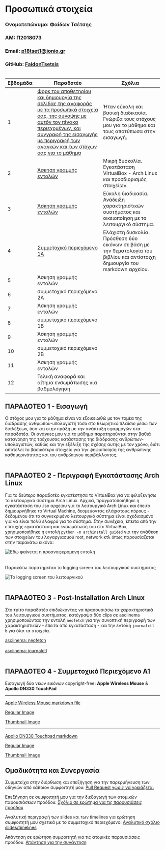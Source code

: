 # Προσωπικά στοιχεία

### Ονοματεπώνυμο: Φαίδων Τσέτσης

### ΑΜ: Π2018073 

### Email: p18tset1@ionio.gr

### GitHub: [FaidonTsetsis](https://github.com/FaidonTsetsis) <br><br>



| Εβδομάδα | Παραδοτέο | Σχόλια |
| --- | --- | --- |
| 1 | [Φορκ του αποθετηρίου και δημιουργία της σελίδας της αναφοράς με τα προσωπικά στοιχεία σας, της σύνοψης με αυτόν τον πίνακα περιεχομένων, και συγγραφή της εισαγωγής με περιγραφή των αναγκών και των στόχων σας για το μάθημα](#παραδοτεο-1---εισαγωγή) | Ήταν εύκολη και βασική διαδικασία. Γνώριζα τους στόχους μου για το μάθημα και τους αποτύπωσα στην εισαγωγή.| Ήταν εύκολη και βασική διαδικασία. Γνώριζα τους στόχους μου για το μάθημα και τους αποτύπωσα στην εισαγωγή. |
| 2 | [Άσκηση γραμμής εντολών](#παραδοτεο-2---περιγραφή-εγκατάστασης-arch-linux) | Μικρή δυσκολία. Εγκατάσταση VirtualBox - Arch Linux και προσδιορισμός στοιχείων. |
| 3 | [Άσκηση γραμμής εντολών](#παραδοτεο-3---post-installation-arch-linux) | Εύκολη διαδικασία. Ανάδειξη χαρακτηριστικών συστήματος και οικειοποίηση με το λειτουργικό σύστημα.|
| 4 | [Συμμετοχικό περιεχόμενο 1A](#παραδοτεο-4---συμμετοχικό-περιεχόμενο-α1) | Ελάχιστη δυσκολία. Πρόσθεση δύο εικόνων σε βάση με την θεματολογία του βιβλίου και αντίστοιχη δημιουργία του markdown αρχείου. |
| 5 | Άσκηση γραμμής εντολών |
| 6 | συμμετοχικό περιεχόμενο 2A |
| 7 | Άσκηση γραμμής εντολών |
| 8 | συμμετοχικό περιεχόμενο 1B |
| 9 | Άσκηση γραμμής εντολών |
| 10 | συμμετοχικό περιεχόμενο 2B |
| 11 | Άσκηση γραμμής εντολών |
| 12 | Τελική αναφορά και αίτημα ενσωμάτωσης για βαθμολόγηση |

## ΠΑΡΑΔΟΤΕΟ 1 - Εισαγωγή

Ο στόχος μου για το μάθημα είναι να εξοικειωθώ με τον τομέα της διάδρασης ανθρώπου-υπολογιστή τόσο στο θεωρητικό πλαίσιο μέσω των διαλέξεων, όσο και στην πράξη με την ανάπτυξη εφαρμογών στα παραδοτέα. Οι ανάγκες μου για το μάθημα παρατηρούνται στην βαθιά κατανόηση της τρέχουσας κατάστασης της διάδρασης ανθρώπων-υπολογιστών, καθώς και την εξέλιξη της σχέσης αυτής με τον χρόνο, διότι αποτελεί το βασικότερο στοιχείο για την ψηφιοποίηση της ανθρώπινης καθημερινότητας και του ανθρώπινου περιβάλλοντος. <br><br>

## ΠΑΡΑΔΟΤΕΟ 2 - Περιγραφή Εγκατάστασης Arch Linux

Για το δεύτερο παραδοτέο εγκατέστησα το VirtualBox για να φιλοξενήσω το λειτουργικό σύστημα Arch Linux. Αρχικά, πραγματοποιήθηκε η εγκατάσταση του .iso αρχείου για το λειτουργικό Arch Linux και έπειτα δημιουργήθηκε το Virtual Machine, δεσμεύοντας ελάχιστους πόρους - δεδομένου ότι το συγκεκριμένο λειτουργικό σύστημα είναι σχεδιασμένο για να είναι πολύ ελαφρύ για το σύστημα. Στην συνέχεια, έπειτα από την επιτυχής εγκατάσταση και ενσωμάτωσή του στο VirtualBox, χρησιμοποιήθηκε η εντολή ```python -m archinstall guided``` για την ανάθεση των στοιχείων του λογαργιασμού root, network κτλ όπως παρουσίαζεται στην παρακάτω εικόνα:

![Εδώ φαίνεται η προαναφερόμενη εντολή](https://user-images.githubusercontent.com/44473403/141696486-73c4b72a-caf2-4675-a98b-c8a78927c42d.png) <br>
<br><br> 
Παρακάτω παρατηρείται το logging screen του λειτουργικού συστήματος


![Το logging screen του λειτουργικού](https://user-images.githubusercontent.com/44473403/141697210-f7ecd644-2da4-457b-b9e6-a4dc80c675df.png) <br><br>

## ΠΑΡΑΔΟΤΕΟ 3 - Post-Installation Arch Linux

Στο τρίτο παραδοτέο επιδιώκοντας να πρασουσιάσω τα χαρακτηριστικά του λειτουργικού συστήματος, κατέγραψα δύο clips σε asciinema χρησιμοποιώντας την εντολή ```neofetch``` για την συνοπτική περιγραφή των χαρακτηριστικών - έπειτα από εγκατάσταση - και την εντολή ```journalctl -b``` για όλα τα στοιχεία. 

[asciinema: neofetch](https://asciinema.org/a/449105) <br><br>
[asciinema: journalctl](https://asciinema.org/a/hpauVSSWHuAsnH9lvea7BM407) <br> <br>

## ΠΑΡΑΔΟΤΕΟ 4 - Συμμετοχικό Περιεχόμενο Α1

Εισαγωγή δύο νέων εικόνων copyright-free: **Apple Wireless Mouse** & **Apollo DN330 TouchPad**

---
[Apple Wireless Mouse markdown file](https://github.com/FaidonTsetsis/_gallery/blob/2018073/apple-mouse-wireless.md)

[Regular Image](https://github.com/FaidonTsetsis/images/blob/2018073/apple-mouse-wireless.jpg)

[Thumbnail Image](https://github.com/FaidonTsetsis/images/blob/2018073/apple-mouse-wireless-thumb.jpg) 

---
[Apollo DN330 Touchpad markdown](https://github.com/FaidonTsetsis/_gallery/blob/2018073/apollo-touchpad.md)

[Regular Image](https://github.com/FaidonTsetsis/images/blob/2018073/apollo-touchpad.jpg)

[Thumbnail Image](https://github.com/FaidonTsetsis/images/blob/2018073/apollo-touchpad-thumb.jpg) <br>

## Ομαδικότητα και Συνεργασία

Συμμετείχα στην διόρθωση και επεξήγηση για την παρερμήνευση των οδηγιών από κάποιον συμφοιτητή μου: [Pull Request χωρίς να χρειάζεται](https://github.com/courses-ionio/hci/pull/1560)

Επεξήγηση σε συμφοιτητή μου για την διεξαγωγή των ατομικών παρουσιάσεων προόδου: [Σχόλιο σε ερώτημα για τις παρουσιάσεις προόδου](https://github.com/courses-ionio/hci/discussions/1630)

Αναλυτική περιγραφή των slides και των timelines για ερώτηση συμφοιτητή μου σχετικά με το συμμετοχικό περιεχόμενο: [Αναλυτικό σχόλιο slides/timelines](https://github.com/courses-ionio/hci/discussions/1634)

Απάντηση σε ερώτηση συμφοιτητή για τις ατομικές παρουσιάσεις προόδου: [Απάντηση για την συνάντηση](https://github.com/courses-ionio/hci/discussions/1641)
